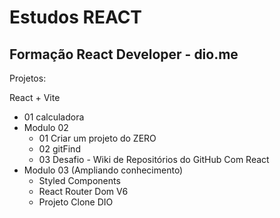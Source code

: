 # Estudos REACT

## Formação React Developer - dio.me

Projetos:

React + Vite

- 01 calculadora
- Modulo 02
  - 01 Criar um projeto do ZERO
  - 02 gitFind
  - 03 Desafio - Wiki de Repositórios do GitHub Com React
- Modulo 03 (Ampliando conhecimento)
  - Styled Components
  - React Router Dom V6
  - Projeto Clone DIO
